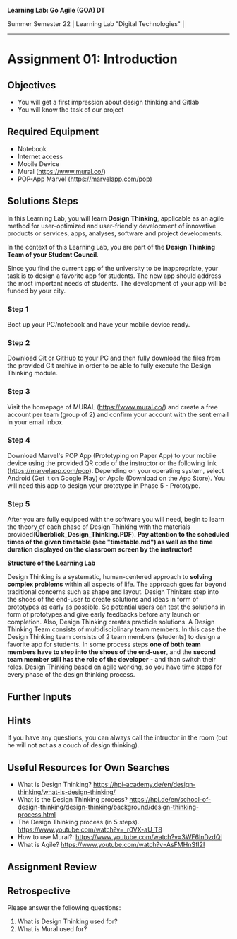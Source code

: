 <!--- Learning Lab: "Digital Technologies" DT
Author: Mert Ünal 		Date: 2022

-->



**Learning Lab: Go Agile (GOA) DT**   

Summer Semester 22 | Learning Lab "Digital Technologies" |  

***
# Assignment 01: Introduction

## Objectives
- You will get a first impression about design thinking and Gitlab
- You will know the task of our project

## Required Equipment
- Notebook
- Internet access
- Mobile Device
- Mural (https://www.mural.co/)
- POP-App Marvel (https://marvelapp.com/pop)

## Solutions Steps

In this Learning Lab, you will learn **Design Thinking**, applicable as an agile method for user-optimized and user-friendly development of innovative products or services, apps, analyses, software and project developments.

In the context of this Learning Lab, you are part of the **Design Thinking Team of your Student Council**.

Since you find the current app of the university to be inappropriate, your task is to design a favorite app for students. The new app should address the most important needs of students. The development of your app will be funded by your city.


### Step 1
Boot up your PC/notebook and have your mobile device ready.

### Step 2
Download Git or GitHub to your PC and then fully download the files from the provided Git archive in order to be able to fully execute the Design Thinking module.

### Step 3
Visit the homepage of MURAL (https://www.mural.co/) and create a free account per team (group of 2) and confirm your account with the sent email in your email inbox.

### Step 4
Download Marvel's POP App (Prototyping on Paper App) to your mobile device using the provided QR code of the instructor or the following link (https://marvelapp.com/pop).
Depending on your operating system, select Android (Get it on Google Play) or Apple (Download on the App Store). You will need this app to design your prototype in Phase 5 - Prototype.

### Step 5
After you are fully equipped with the software you will need, begin to learn the theory of each phase of Design Thinking with the materials provided(**Überblick_Design_Thinking.PDF**). 
**Pay attention to the scheduled times of the given timetable (see "timetable.md") as well as the time duration displayed on the classroom screen by the instructor!**



**Structure of the Learning Lab**

Design Thinking is a systematic, human-centered approach to **solving complex problems** within all aspects of life. The approach goes far beyond traditional concerns such as shape and layout. Design Thinkers step into the shoes of the end-user to create solutions and ideas in form of prototypes as early as possible. So potential users can test the solutions in form of prototypes and give early feedbacks before any launch or completion. Also, Design Thinking creates practicle solutions.
A Design Thinking Team consists of multidisciplinary team members. In this case the Design Thinking team consists of 2 team members (students) to design a favorite app for students. In some process steps **one of both team members have to step into the shoes of the end-user**, and the **second team member still has the role of the developer** - and than switch their roles. 
Design Thinking based on agile working, so you have time steps for every phase of the design thinking process.




## Further Inputs

## Hints

If you have any questions, you can always call the intructor in the room (but he will not act as a couch of design thinking).


## Useful Resources for Own Searches

- What is Design Thinking? <https://hpi-academy.de/en/design-thinking/what-is-design-thinking/> 
- What is the Design Thinking process? <https://hpi.de/en/school-of-design-thinking/design-thinking/background/design-thinking-process.html>
- The Design Thinking process (in 5 steps). <https://www.youtube.com/watch?v=_r0VX-aU_T8>
- How to use Mural?: <https://www.youtube.com/watch?v=3WF6lnDzdQI>
- What is Agile? <https://www.youtube.com/watch?v=AsFMHnSfI2I> 


## Assignment Review

## Retrospective
Please answer the following questions: 

1. What is Design Thinking used for?
2. What is Mural used for?

